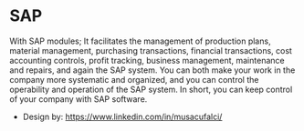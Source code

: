 # SAP

  With SAP modules; It facilitates the management of production plans, material management, purchasing transactions, financial transactions, cost accounting controls, profit tracking, business management, maintenance and repairs, and again the SAP system. You can both make your work in the company more systematic and organized, and you can control the operability and operation of the SAP system. In short, you can keep control of your company with SAP software.

- Design by: https://www.linkedin.com/in/musacufalci/
